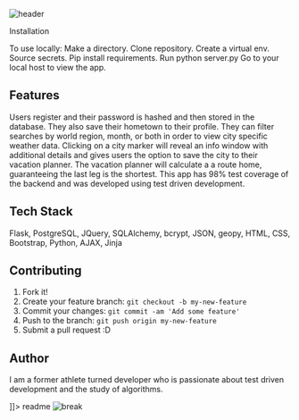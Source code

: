 ![header](markdown/background-header.png "Weather to Wander")

<snippet>
  <content><![CDATA[
## About
Weather to Wander is a travel planning app that uses weather data from the
Dark Sky API and Google maps to provide monthly weather predictions for world 
cities. It also provides a route planning tool that calculates the best path
prioritizing the last leg as the shortest route home in a multi-city vacation. I
built it because I wanted users to be able to decide where to vacation based on
weather without having to cross reference multiple websites. Planning a multi-city
vacation can be complicated. It's difficult to decide on a route, but this app
makes that easier. The last flight is always the most miserable, so I minimized 
user suffering by making certain it would be as short as possible.

## Installation
To use locally:
Make a directory.
Clone repository.
Create a virtual env.
Source secrets.
Pip install requirements.
Run python server.py
Go to your local host to view the app.

## Features
Users register and their password is hashed and then stored in the database. They
also save their hometown to their profile. They can filter searches by world
region, month, or both in order to view city specific weather data. Clicking
on a city marker will reveal an info window with additional details and gives
users the option to save the city to their vacation planner. The vacation planner
will calculate a a route home, guaranteeing the last leg is the shortest. This
app has 98% test coverage of the backend and was developed using test driven
development.

## Tech Stack
Flask, PostgreSQL, JQuery, SQLAlchemy, bcrypt, JSON, geopy, HTML, CSS, 
Bootstrap, Python, AJAX, Jinja

## Contributing
1. Fork it!
2. Create your feature branch: `git checkout -b my-new-feature`
3. Commit your changes: `git commit -am 'Add some feature'`
4. Push to the branch: `git push origin my-new-feature`
5. Submit a pull request :D

## Author
I am a former athlete turned developer who is passionate about test driven 
development and the study of algorithms.

]]></content>
  <tabTrigger>readme</tabTrigger>
</snippet>
![break](markdown/background-line.png "line break")